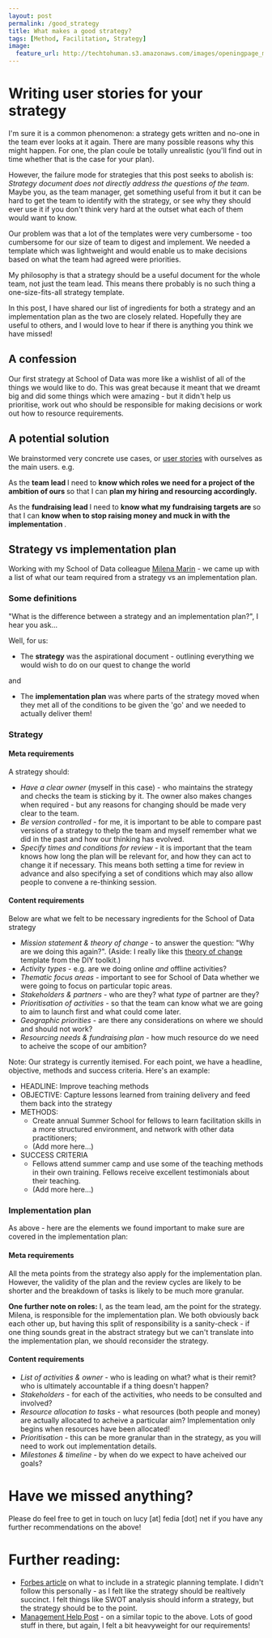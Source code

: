 ```yaml
---
layout: post
permalink: /good_strategy
title: What makes a good strategy? 
tags: [Method, Facilitation, Strategy]
image: 
  feature_url: http://techtohuman.s3.amazonaws.com/images/openingpage_montage.jpeg
---
```


# Writing user stories for your strategy 

I'm sure it is a common phenomenon: a strategy gets written and no-one in the team ever looks at it again. There are many possible reasons why this might happen. For one, the plan coule be totally unrealistic (you'll find out in time whether that is the case for your plan). 

However, the failure mode for strategies that this post seeks to abolish is: *Strategy document does not directly address the questions of the team*. Maybe you, as the team manager, get something useful from it but it can be hard to get the team to identify with the strategy, or see why they should ever use it if you don't think very hard at the outset what each of them would want to know.  

Our problem was that a lot of the templates were very cumbersome - too cumbersome for our size of team to digest and implement. We needed a template which was lightweight and would enable us to make decisions based on what the team had agreed were priorities. 

My philosophy is that a strategy should be a useful document for the whole team, not just the team lead. This means there probably is no such thing a one-size-fits-all strategy template. 

In this post, I have shared our list of ingredients for both a strategy and an implementation plan as the two are closely related. Hopefully they are useful to others, and I would love to hear if there is anything you think we have missed! 

## A confession 

Our first strategy at School of Data was more like a wishlist of all of the things we would like to do. This was great because it meant that we dreamt big and did some things which were amazing - but it didn't help us prioritise, work out who should be responsible for making decisions or work out how to resource requirements. 

## A potential solution 

We brainstormed very concrete use cases, or [user stories](https://www.gov.uk/service-manual/agile/writing-user-stories.html) with ourselves as the main users. e.g. 

<div class="well">
<p>
As the <strong> team lead </strong> I need to <strong> know which roles we need for a project of the ambition of ours </strong> so that I can <strong> plan my hiring and resourcing accordingly.</strong></p>

As the <strong> fundraising lead </strong> I need to <strong> know what my fundraising targets are </strong> so that I can <strong> know when to stop raising money and muck in with the implementation </strong>. 
</div> 

## Strategy vs implementation plan 

Working with my School of Data colleague [Milena Marin](https://twitter.com/milena_iul) - we came up with a list of what our team required from a strategy vs an implementation plan. 

### Some definitions

"What is the difference between a strategy and an implementation plan?", I hear you ask... 

Well, for us: 

* The <strong>strategy</strong> was the aspirational document - outlining everything we would wish to do on our quest to change the world 

and 

* The <strong>implementation plan</strong> was where parts of the strategy moved when they met all of the conditions to be given the 'go' and we needed to actually deliver them! 

### Strategy 

#### Meta requirements

A strategy should: 

* *Have a clear owner* (myself in this case) - who maintains the strategy and checks the team is sticking by it. The owner also makes changes when required - but any reasons for changing should be made very clear to the team. 
* *Be version controlled* - for me, it is important to be able to compare past versions of a strategy to thelp the team and myself remember what we did in the past and how our thinking has evolved.
* *Specify times and conditions for review* - it is important that the team knows how long the plan will be relevant for, and how they can act to change it if necessary. This means both setting a time for review in advance and also specifying a set of conditions which may also allow people to convene a re-thinking session.  

#### Content requirements 

Below are what we felt to be necessary ingredients for the School of Data strategy

* *Mission statement & theory of change* - to answer the question: "Why are we doing this again?". (Aside: I really like this [theory of change](http://diytoolkit.org/tools/theory-of-change/) template from the DIY toolkit.) 
* *Activity types* - e.g. are we doing online <em>and</em> offline activities? 
* *Thematic focus areas* - important to see for School of Data whether we were going to focus on particular topic areas. 
* *Stakeholders & partners* - who are they? what *type* of partner are they? 
* *Prioritisation of activities* - so that the team can know what we are going to aim to launch first and what could come later. 
* *Geographic priorities* - are there any considerations on where we should and should not work?  
* *Resourcing needs & fundraising plan* - how much resource do we need to acheive the scope of our ambition?

Note: Our strategy is currently itemised. For each point, we have a headline, objective, methods and success criteria. Here's an example: 

* HEADLINE:	 Improve teaching methods 
* OBJECTIVE: Capture lessons learned from training delivery and feed them back into the strategy
* METHODS:
  * Create annual Summer School for fellows to learn facilitation skills in a more structured environment, and network with other data practitioners;
  * (Add more here...) 
* SUCCESS CRITERIA
  * Fellows attend summer camp and use some of the teaching methods in their own training. Fellows receive excellent testimonials about their teaching. 
  * (Add more here...) 


### Implementation plan

As above - here are the elements we found important to make sure are covered in the implementation plan: 

#### Meta requirements

All the meta points from the strategy also apply for the implementation plan. However, the validity of the plan and the review cycles are likely to be shorter and the breakdown of tasks is likely to be much more granular. 

**One further note on roles:** I, as the team lead, am the point for the strategy. Milena, is responsible for the implementation plan. We both obviously back each other up, but having this split of responsibility is a sanity-check - if one thing sounds great in the abstract strategy but we can't translate into the implementation plan, we should reconsider the strategy. 

#### Content requirements 

* *List of activities & owner* - who is leading on what? what is their remit? who is ultimately accountable if a thing doesn't happen?
* *Stakeholders* - for each of the activities, who needs to be consulted and involved? 
* *Resource allocation to tasks* - what resources (both people and money) are actually allocated to acheive a particular aim? Implementation only begins when resources have been allocated!
* *Prioritisation* - this can be more granular than in the strategy, as you will need to work out implementation details.  
* *Milestones & timeline* - by when do we expect to have acheived our goals? 

# Have we missed anything? 

Please do feel free to get in touch on lucy [at] fedia [dot] net if you have any further recommendations on the above!

# Further reading: 

* [Forbes article](http://www.forbes.com/sites/davelavinsky/2013/10/18/strategic-plan-template-what-to-include/) on what to include in a strategic planning template. I didn't follow this personally - as I felt like the strategy should be realtively succinct. I felt things like SWOT analysis should inform a strategy, but the strategy should be to the point.
* [Management Help Post](http://managementhelp.org/freenonprofittraining/strategic-plan-framework.htm) - on a similar topic to the above. Lots of good stuff in there, but again, I felt a bit heavyweight for our requirements! 



